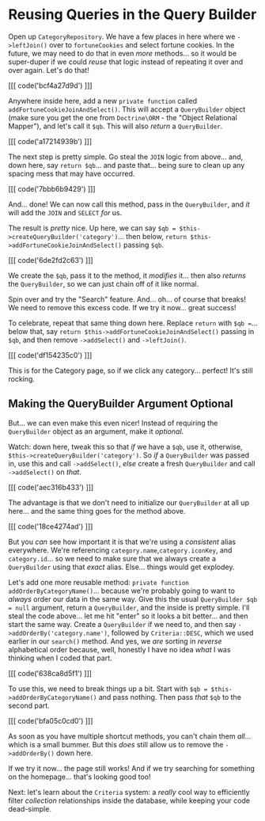 # Reusing Queries in the Query Builder

Open up `CategoryRepository`. We have a few places in here where we `->leftJoin()`
over to `fortuneCookies` and select fortune cookies. In the future, we may need to
do that in even *more* methods... so it would be super-duper if we could *reuse*
that logic instead of repeating it over and over again. Let's do that!

[[[ code('bcf4a27d9d') ]]]

Anywhere inside here, add a new `private function` called
`addFortuneCookieJoinAndSelect()`. This will accept a `QueryBuilder` object (make
sure you get the one from `Doctrine\ORM` - the "Object Relational Mapper"), and let's
call it `$qb`. This will also *return* a `QueryBuilder`.

[[[ code('a17214939b') ]]]

The next step is pretty simple. Go steal the `JOIN` logic from above... and, down
here, say `return $qb`... and paste that... being sure to clean up any spacing
mess that may have occurred.

[[[ code('7bbb6b9429') ]]]

And... done! We can now call this method, pass in the `QueryBuilder`,
and *it* will add the `JOIN` and `SELECT` *for* us.

The result is *pretty* nice. Up here, we can say
`$qb = $this->createQueryBuilder('category')`... then below,
`return $this->addFortuneCookieJoinAndSelect()` passing `$qb`.

[[[ code('6de2fd2c63') ]]]

We create the `$qb`, pass it to the method, it *modifies* it... then also *returns*
the `QueryBuilder`, so we can just chain off of it like normal.

Spin over and try the "Search" feature. And... oh... of course that breaks!
We need to remove this excess code. If we try it now... great success!

To celebrate, repeat that same thing down here. Replace `return` with
`$qb =`... below that, say `return $this->addFortuneCookieJoinAndSelect()`
passing in `$qb`, and then remove `->addSelect()` and `->leftJoin()`.

[[[ code('df154235c0') ]]]

This is for the Category page, so if we click any category... perfect! It's still
rocking.

## Making the QueryBuilder Argument Optional

But... we can even make this even nicer! Instead of requiring the `QueryBuilder`
object as an argument, make it *optional*.

Watch: down here, tweak this so that *if* we have a `$qb`, use it, otherwise,
`$this->createQueryBuilder('category')`. So *if* a `QueryBuilder` was passed in,
use this and call `->addSelect()`, *else* create a fresh `QueryBuilder` and call
`->addSelect()` on *that*.

[[[ code('aec316b433') ]]]

The advantage is that we don't need to initialize our `QueryBuilder` at all
up here... and the same thing goes for the method above.

[[[ code('18ce4274ad') ]]]

But you *can* see how important it is that we're using a *consistent* alias
everywhere. We're referencing `category.name`,`category.iconKey`, and `category.id`...
so we need to make sure that we always create a `QueryBuilder` using that *exact*
alias. Else... things would get explodey.

Let's add one more reusable method: `private function addOrderByCategoryName()`...
because we're probably going to want to *always* order our data in the same way.
Give this the usual `QueryBuilder $qb = null` argument, return a `QueryBuilder`,
and the inside is pretty simple. I'll steal the code above... let me hit "enter"
so it looks a bit better... and then start the same way. Create a `QueryBuilder`
if we need to, and then say `->addOrderBy('category.name')`, followed by
`Criteria::DESC`, which we used earlier in our `search()` method. And yes, we *are*
sorting in *reverse* alphabetical order because, well, honestly I have no idea *what*
I was thinking when I coded that part.

[[[ code('638ca8d5f1') ]]]

To use this, we need to break things up a bit. Start with
`$qb = $this->addOrderByCategoryName()` and pass nothing. Then pass *that* `$qb`
to the second part.

[[[ code('bfa05c0cd0') ]]]

As soon as you have multiple shortcut methods, you can't chain them
*all*... which is a small bummer. But this *does* still allow us to remove the
`->addOrderBy()` down here.

If we try it now... the page still works! And if we try searching for something on
the homepage... that's looking good too!

Next: let's learn about the `Criteria` system: a *really* cool way to efficiently
filter *collection* relationships inside the database, while keeping your code
dead-simple.
